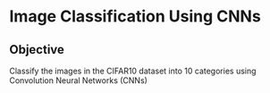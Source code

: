 # Image Classification Using CNNs

## Objective
Classify the images in the CIFAR10 dataset into 10 categories using Convolution Neural Networks (CNNs)
